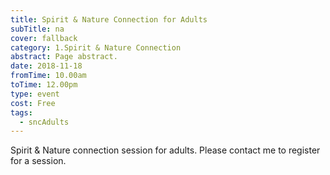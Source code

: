 ```yaml
---
title: Spirit & Nature Connection for Adults
subTitle: na
cover: fallback
category: 1.Spirit & Nature Connection
abstract: Page abstract.
date: 2018-11-18
fromTime: 10.00am
toTime: 12.00pm
type: event
cost: Free
tags:
  - sncAdults
---
```


Spirit & Nature connection session for adults. Please contact me to register for a session.


